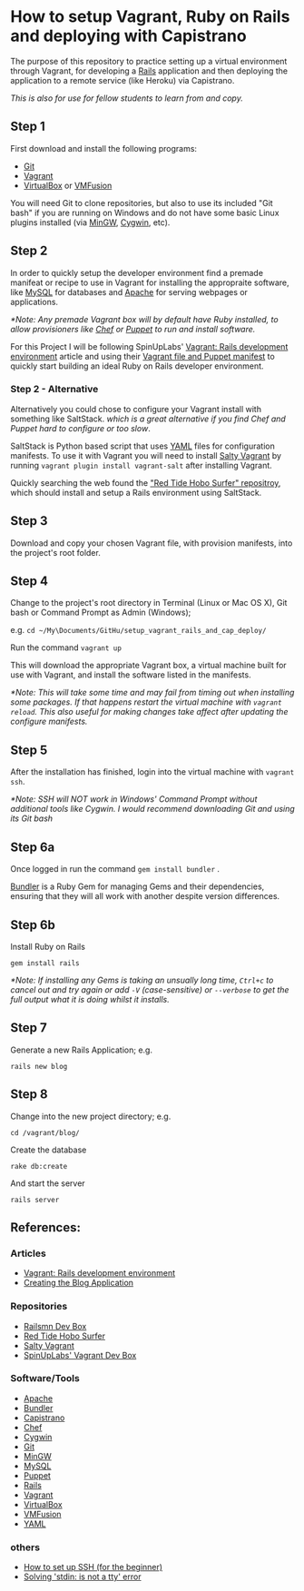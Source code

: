 How to setup Vagrant, Ruby on Rails and deploying with Capistrano
=======================================================================

The purpose of this repository to practice setting up a virtual 
environment through Vagrant, for developing a [Rails][] application 
and then deploying the application to a remote service (like Heroku) via 
Capistrano.

_This is also for use for fellow students to learn from and copy._


Step 1
---------------------------------------------------------------------
First download and install the following programs:
- [Git][]
- [Vagrant][]
- [VirtualBox][] or [VMFusion][]

You will need Git to clone repositories, but also to use its included 
"Git bash" if you are running on Windows and do not have some basic 
Linux plugins installed (via [MinGW][], [Cygwin][], etc).


Step 2
---------------------------------------------------------------------
In order to quickly setup the developer environment find a premade 
manifeat or recipe to use in Vagrant for installing the appropraite 
software, like [MySQL][] for databases and [Apache][] for serving 
webpages or applications.

_*Note: Any premade Vagrant box will by default have Ruby installed, to 
allow provisioners like [Chef][] or [Puppet][] to run and install 
software._

For this Project I will be following SpinUpLabs' 
[Vagrant: Rails development environment][] article and using their 
[Vagrant file and Puppet manifest][SpinUpLabs' Vagrant Dev Box] to 
quickly start building an ideal Ruby on Rails developer environment.


### Step 2 - Alternative
Alternatively you could chose to configure your Vagrant install with 
something like SaltStack. _which is a great alternative if you find Chef 
and Puppet hard to configure or too slow_. 

SaltStack is Python based script that uses [YAML][] files for 
configuration manifests. To use it with Vagrant you will need to install 
[Salty Vagrant][] by running ```vagrant plugin install vagrant-salt``` 
after installing Vagrant.

Quickly searching the web found the 
["Red Tide Hobo Surfer" repositroy][Red Tide Hobo Surfer], which should 
install and setup a Rails environment using SaltStack.


Step 3
---------------------------------------------------------------------
Download and copy your chosen Vagrant file, with provision manifests, 
into the project's root folder.


Step 4
---------------------------------------------------------------------
Change to the project's root directory in Terminal (Linux or Mac OS X), 
Git bash or Command Prompt as Admin (Windows); 

e.g. ```cd ~/My\Documents/GitHu/setup_vagrant_rails_and_cap_deploy/```

Run the command ```vagrant up```

This will download the appropriate Vagrant box, a virtual machine built 
for use with Vagrant, and install the software listed in the manifests. 

_*Note: This will take some time and may fail from timing out when 
installing some packages. If that happens restart the virtual machine 
with ```vagrant reload```. This also useful for making changes take 
affect after updating the configure manifests._


Step 5
---------------------------------------------------------------------
After the installation has finished, login into the virtual machine with
```vagrant ssh```.

_*Note: SSH will NOT work in Windows' Command Prompt without additional 
tools like Cygwin. I would recommend downloading Git and using its Git 
bash_


Step 6a
---------------------------------------------------------------------
Once logged in run the command ```gem install bundler``` . 

[Bundler][] is a Ruby Gem for managing Gems and their dependencies, 
ensuring that they will all work with another despite version differences.


Step 6b
---------------------------------------------------------------------
Install Ruby on Rails

```gem install rails```

_*Note: If installing any Gems is taking an unsually long time, 
```Ctrl+c``` to cancel out and try again or add ```-V``` (case-sensitive) 
or ```--verbose``` to get the full output what it is doing whilst it 
installs._


Step 7
---------------------------------------------------------------------
Generate a new Rails Application; e.g.

```rails new blog```


Step 8 
---------------------------------------------------------------------
Change into the new project directory; e.g.

```cd /vagrant/blog/```

Create the database

```rake db:create```

And start the server

```rails server```


References:
---------------------------------------------------------------------
### Articles
- [Vagrant: Rails development environment][]
- [Creating the Blog Application][]

### Repositories
- [Railsmn Dev Box][]
- [Red Tide Hobo Surfer][]
- [Salty Vagrant][]
- [SpinUpLabs' Vagrant Dev Box][]

### Software/Tools
- [Apache][]
- [Bundler][]
- [Capistrano][]
- [Chef][]
- [Cygwin][]
- [Git][]
- [MinGW][]
- [MySQL][]
- [Puppet][]
- [Rails][]
- [Vagrant][]
- [VirtualBox][]
- [VMFusion][]
- [YAML][]

### others
- [How to set up SSH (for the beginner)](http://inside.mines.edu/~gmurray/HowTo/sshNotes.html)
- [Solving 'stdin: is not a tty' error](http://tech.karbassi.com/2011/11/09/stdin-is-not-a-tty/)


[Vagrant: Rails development environment]: http://www.spinuplabs.com/posts/vagrant-rails-development-environment
[Creating the Blog Application]: http://guides.rubyonrails.org/getting_started.html#creating-the-blog-application

[Railsmn Dev Box]: https://github.com/railsmn/railsmn-dev-box
[Red Tide Hobo Surfer]: https://github.com/geopet/red-tide-hobo-surfer
[Salty Vagrant]: https://github.com/saltstack/salty-vagrant
[SpinUpLabs' Vagrant Dev Box]: https://github.com/redsparklabs/spinuplabs-vagrant-dev-box

[Apache]:     http://www.apache.org/                 "Apache"
[Bundler]:    http://bundler.io/                     "Bundler"
[Capistrano]: http://www.capistranorb.com/           "Capistrano"
[Chef]:       http://www.opscode.com/chef/           "Chef"
[Cygwin]:     http://www.cygwin.com/                 "Cygwin"
[Git]:        http://git-scm.com/                    "Git"
[MinGW]:      http://www.mingw.org/                  "MinGW32"
[MySQL]:      http://www.mysql.com/                  "MySQL"
[Puppet]:     http://puppetlabs.com/                 "Puppet"
[Rails]:      http://rubyonrails.org/                "Ruby on Rails"
[Vagrant]:    http://www.vagrantup.com/              "Vagrant"
[VirtualBox]: https://www.virtualbox.org/            "VirtualBox"
[VMFusion]:   http://www.vmware.com/products/fusion/ "VMFusion"
[YAML]:       http://yaml.org/                       "YAML"